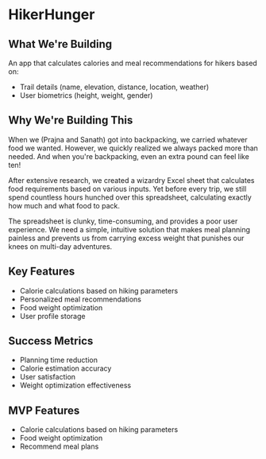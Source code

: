 # HikerHunger

## What We're Building
An app that calculates calories and meal recommendations for hikers based on:
- Trail details (name, elevation, distance, location, weather)
- User biometrics (height, weight, gender)

## Why We're Building This
When we (Prajna and Sanath) got into backpacking, we carried whatever food we wanted. However, we quickly realized we always packed more than needed. And when you're backpacking, even an extra pound can feel like ten!

After extensive research, we created a wizardry Excel sheet that calculates food requirements based on various inputs. Yet before every trip, we still spend countless hours hunched over this spreadsheet, calculating exactly how much and what food to pack.

The spreadsheet is clunky, time-consuming, and provides a poor user experience. We need a simple, intuitive solution that makes meal planning painless and prevents us from carrying excess weight that punishes our knees on multi-day adventures.

## Key Features
- Calorie calculations based on hiking parameters
- Personalized meal recommendations
- Food weight optimization
- User profile storage

## Success Metrics
- Planning time reduction
- Calorie estimation accuracy
- User satisfaction
- Weight optimization effectiveness

## MVP Features
- Calorie calculations based on hiking parameters
- Food weight optimization
- Recommend meal plans
